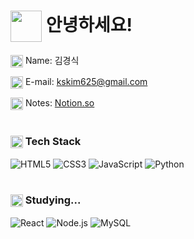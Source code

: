 # <img src="https://user-images.githubusercontent.com/83746849/137515913-9eedfb66-7acd-4f89-9a78-3acbd1a60bae.jpg" width="50" height="50" align="center"/> 안녕하세요!

<img src="https://user-images.githubusercontent.com/83746849/137515495-1c5cda69-10f7-48a4-ad60-e73234c07289.jpg" width="20" height="20" align="center"/> Name: 김경식

<img src="https://user-images.githubusercontent.com/83746849/137514562-fd2bf08e-35ab-4750-9f4b-2839c196b885.jpg" width="20" height="20" align="center"/> E-mail: kskim625@gmail.com

<img src="https://user-images.githubusercontent.com/83746849/137516741-10dc2e2c-b967-4699-a64f-9251a387cc4f.jpg" width="20" height="20" align="center"/> Notes: <a href="https://diligent-yak-42a.notion.site/e1288888a00d428e88ba139fe940ddc2">Notion.so</a>

#

### <img src="https://user-images.githubusercontent.com/83746849/137511712-0fba10ad-d8bb-43e1-a429-3c2974a4bfa2.jpg" width="20" height="20" align="center"/> Tech Stack
![HTML5](https://img.shields.io/badge/HTML5-%23E34F26?style=flat&logo=HTML5&logoColor=white)
![CSS3](https://img.shields.io/badge/CSS3-%231572B6?style=flat&logo=CSS3&logoColor=white)
![JavaScript](https://img.shields.io/badge/JavaScript-%23F7DF1E?style=flat&logo=JavaScript&logoColor=white)
![Python](https://img.shields.io/badge/Python-%233776AB?style=flat&logo=Python&logoColor=white)

#

### <img src="https://user-images.githubusercontent.com/83746849/137513009-888e82aa-0465-46f1-8fa1-5e07350cde76.jpg" width="20" height="20" align="center"/> Studying...
![React](https://img.shields.io/badge/React-%2361DAFB?style=flat&logo=React&logoColor=white)
![Node.js](https://img.shields.io/badge/Node.js-%23339933?style=flat&logo=Node.js&logoColor=white)
![MySQL](https://img.shields.io/badge/MySQL-%234479A1?style=flat&logo=MySQL&logoColor=white)
